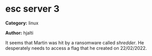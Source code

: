 # esc server 3
**Category:** linux

**Author:** hjalti

It seems that Martin was hit by a ransomware called *shredder*. He
desperately needs to access a flag that he created on 22/02/2022.
